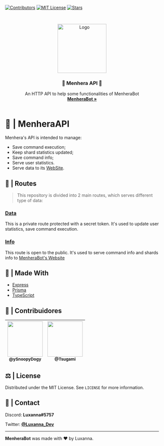 [![Contributors][contributors-shield]][contributors-url]
[![MIT License][license-shield]][license-url]
[![Stars][stars-shield]][stars-url]

<br />
<p align="center">
  <a href="https://github.com/MenheraBot/MenheraAPI">
    <img src="https://i.imgur.com/jjgBki0.png" alt="Logo" width="160" height="160">
  </a>

  <h3 align="center">🔧 Menhera API 🔧</h3>

  <p align="center">
    An HTTP API to help some functionalities of MenheraBot
    <br />
    <a href="https://github.com/MenheraBot/MenheraBot"><strong>MenheraBot »</strong></a>
    <br />
    <br />
  </p>
</p>

# 📡 | MenheraAPI

Menhera's API is intended to manage:

- Save command execution;
- Keep shard statistics updated;
- Save command info;
- Serve user statistics.
- Serve data to its [WebSite](https://menherabot.xyz).

## 🔀 | Routes

> This repository is divided into 2 main routes, which serves different type of data:

### [Data](src/data)

  This is a private route protected with a secret token. It's used to update user statistics, save command execution.

### [Info](src/info)

  This route is open to the public. It's used to serve command info and shards info to [MenheraBot's Website](https://menherabot.xyz)

## 🔨 | Made With

- [Express](https://expressjs.com/pt-br/)
- [Prisma](https://www.prisma.io/)
- [TypeScript](https://www.typescriptlang.org/)


## 💖 | Contribuidores

| [<img src="https://avatars1.githubusercontent.com/u/59155752?s=400&u=8e971f52c061732abb996aa9618ea2fafba5c0ae&v=4" width=115><br><sub>@ySnoopyDogy</sub>](https://github.com/ySnoopyDogy) | [<img src="https://avatars2.githubusercontent.com/u/27602189?s=400&u=7954c97ada727d3a059d9b769f5a296ea599083b&v=4" width=115><br><sub>@Tsugami</sub>](https://github.com/Tsugami) |
| :---------------------------------------------------------------------------------------------------------------------------------------------------------------------------------------: | :-------------------------------------------------------------------------------------------------------------------------------------------------------------------------------: |

## ⚖️ | License

Distributed under the MIT License. See `LICENSE` for more information.

## 📧 | Contact

Discord: **Luxanna#5757**

Twitter: **[@Luxanna_Dev](https://twitter.com/Luxanna_Dev)**

---

**MenheraBot** was made with ❤️ by Luxanna.

[contributors-shield]: https://img.shields.io/github/contributors/ySnoopyDogy/Menhera-Tools?label=Contribuidores
[contributors-url]: https://github.com/ySnoopyDogy/Menhera-Tools/graphs/contributors
[stars-shield]: https://img.shields.io/github/stars/ySnoopyDogy/Menhera-tools?color=f7f203&label=Stars&style=flat
[stars-url]: https://github.com/ySnoopyDogy/Menhera-Tools/stargazers
[license-shield]: https://img.shields.io/github/license/ySnoopyDogy/Menhera-Tools?color=gree&label=Licen%C3%A7a
[license-url]: https://github.com/ySnoopyDogy/Menhera-Tools/blob/master/LICENSE
